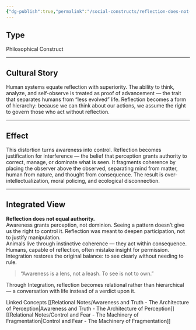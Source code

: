 ```yaml
---
{"dg-publish":true,"permalink":"/social-constructs/reflection-does-not-equal-authority/"}
---
```



## Type

Philosophical Construct

---

## Cultural Story

Human systems equate reflection with superiority. The ability to think, analyze, and self-observe is treated as proof of advancement — the trait that separates humans from “less evolved” life. Reflection becomes a form of hierarchy: because we can think about our actions, we assume the right to govern those who act without reflection.

---

## Effect

This distortion turns awareness into control. Reflection becomes justification for interference — the belief that perception grants authority to correct, manage, or dominate what is seen. It fragments coherence by placing the observer above the observed, separating mind from matter, human from nature, and thought from consequence. The result is over-intellectualization, moral policing, and ecological disconnection.

---

## Integrated View

**Reflection does not equal authority.**  
Awareness grants perception, not dominion. Seeing a pattern doesn’t give us the right to control it. Reflection was meant to deepen participation, not to justify manipulation.  
Animals live through instinctive coherence — they act within consequence. Humans, capable of reflection, often mistake insight for permission. Integration restores the original balance: to see clearly without needing to rule.

> “Awareness is a lens, not a leash. To see is not to own.”

Through Integration, reflection becomes relational rather than hierarchical — a conversation with life instead of a verdict upon it.

Linked Concepts
[[Relational Notes/Awareness and Truth - The Architecture of Perception\|Awareness and Truth - The Architecture of Perception]]
[[Relational Notes/Control and Fear - The Machinery of Fragmentation\|Control and Fear - The Machinery of Fragmentation]]
